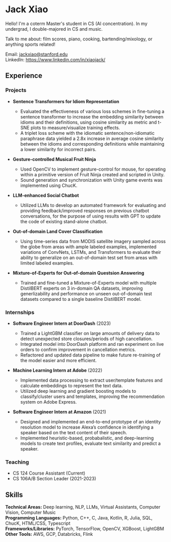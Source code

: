 # Jack Xiao
Hello! I'm a coterm Master's student in CS (AI concentration). In my undergrad, I double-majored in CS and music.

Talk to me about: film scores, piano, cooking, bartending/mixology, or anything sports related!

Email: jackxiao@stanford.edu \
LinkedIn: https://www.linkedin.com/in/xiaojack/

## Experience
### Projects
- **Sentence Transformers for Idiom Representation**
    - Evaluated the effectiveness of various loss schemes in fine-tuning a sentence transformer to increase the embedding similarity
between idioms and their definitions, using cosine similarity as metric and t-SNE plots to measure/visualize training effects.
    - A triplet loss scheme with the idiomatic sentence/non-idiomatic paraphrase data yielded a 2.8x increase in average cosine
similarity between the idioms and corresponding definitions while maintaining a lower similarity for incorrect pairs.

- **Gesture-controlled Musical Fruit Ninja**
    - Used OpenCV to implement gesture-control for mouse, for operating within a primitive version of Fruit Ninja created and scripted in Unity.
    - Sound generation and synchronization with Unity game events was implemented using ChucK.

- **LLM-enhanced Social Chatbot**
    - Utilized LLMs to develop an automated framework for evaluating and providing feedback/improved responses on previous chatbot conversations, for the purpose of using results with GPT to update the code of existing stand-alone chatbot.

- **Out-of-domain Land Cover Classification**
    - Using time-series data from MODIS satellite imagery sampled across the globe from areas with ample labeled examples, implemented variations of ConvNets, LSTMs, and Transformers to evaluate their ability to generalize on an out-of-domain test set from areas with limited labeled examples.

- **Mixture-of-Experts for Out-of-domain Questsion Answering** 
    - Trained and fine-tuned a Mixture-of-Experts model with multiple DistilBERT experts on 3 in-domain QA datasets, improving generlizability and performance on unseen out-of-domain test datasets compared to a single baseline DistilBERT model.



### Internships
- **Software Engineer Intern at DoorDash** (2023)
    - Trained a LightGBM classifier on large amounts of delivery data to detect unexpected store closures/periods of high cancellation.
    - Integrated model into DoorDash platform and ran experiment on live orders to confirm improvement in cancellation metrics.
    - Refactored and updated data pipeline to make future re-training of the model easier and more efficient.

- **Machine Learning Intern at Adobe** (2022)
    - Implemented data processing to extract user/template features and calculate embeddings to represent the text data.
    - Utilized deep learning and gradient boosting models to classify/cluster users and templates, improving the recommendation system on Adobe Express.

- **Software Engineer Intern at Amazon** (2021)
    - Designed and implemented an end-to-end prototype of an identity resolution model to increase Alexa’s confidence in
identifying a speaker based on the text content of their speech.
    - Implemented heuristic-based, probabalistic, and deep-learning models to create text profiles, evaluate text similarity and predict a speaker.

### Teaching
- CS 124 Course Assistant (Current)
- CS 106A/B Section Leader (2021-2023)

## Skills
**Technical Areas:** Deep learning, NLP, LLMs, Virtual Assistants, Computer Vision, Computer Music \
**Programming Languages:** Python, C++, C, Java, Kotlin, R, Julia, SQL, ChucK, HTML/CSS, Typescript \
**Frameworks/Libraries:** PyTorch, TensorFlow, OpenCV, XGBoost, LightGBM \
**Other Tools:** AWS, GCP, Databricks, Flink

